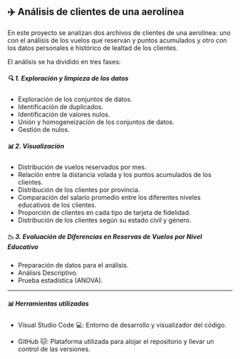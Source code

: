 ## ✈️ Análisis de clientes de una aerolínea 

En este proyecto se analizan dos archivos de clientes de una aerolínea: uno con el análisis de los vuelos que reservan y puntos acumulados y otro con los datos personales e histórico de lealtad de los clientes.

El análisis se ha dividido en tres fases:

##### 🔍 1. Exploración y limpieza de los datos

- Exploración de los conjuntos de datos.
- Identificación de duplicados.
- Identificación de valores nulos.
- Unión y homogeneización de los conjuntos de datos.
- Gestión de nulos.

##### 📊 2. Visualización

- Distribución de vuelos reservados por mes.
- Relación entre la distancia volada y los puntos acumulados de los clientes.
- Distribución de los clientes por provincia.
- Comparación del salario promedio entre los diferentes niveles educativos de los clientes.
- Proporción de clientes en cada tipo de tarjeta de fidelidad.
- Distribución de los clientes según su estado civil y género.

##### 📉 3. Evaluación de Diferencias en Reservas de Vuelos por Nivel Educativo

- Preparación de datos para el análisis.
- Análisis Descriptivo.
- Prueba estadística (ANOVA).

---
##### :bar_chart: Herramientas utilizadas

- Visual Studio Code :computer:: Entorno de desarrollo y visualizador del código.

- GitHub :cat:: Plataforma utilizada para alojar el repositorio y llevar un control de las versiones.